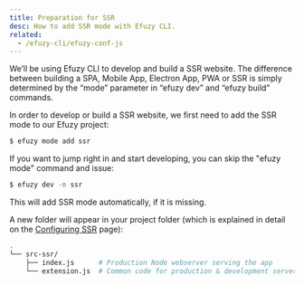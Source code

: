 ```yaml
---
title: Preparation for SSR
desc: How to add SSR mode with Efuzy CLI.
related:
  - /efuzy-cli/efuzy-conf-js
---
```


We’ll be using Efuzy CLI to develop and build a SSR website. The difference between building a SPA, Mobile App, Electron App, PWA or SSR is simply determined by the “mode” parameter in “efuzy dev” and “efuzy build” commands.

In order to develop or build a SSR website, we first need to add the SSR mode to our Efuzy project:
```bash
$ efuzy mode add ssr
```

If you want to jump right in and start developing, you can skip the "efuzy mode" command and issue:
```bash
$ efuzy dev -m ssr
```

This will add SSR mode automatically, if it is missing.

A new folder will appear in your project folder (which is explained in detail on the [Configuring SSR](/efuzy-cli/developing-ssr/configuring-ssr) page):

```bash
.
└── src-ssr/
    ├── index.js      # Production Node webserver serving the app
    └── extension.js  # Common code for production & development server
```

